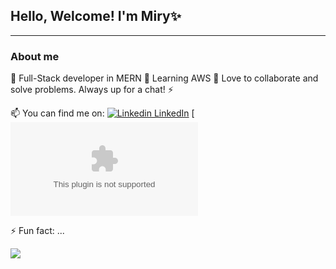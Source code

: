 ## Hello, Welcome! I'm Miry✨
---
### About me
🌱 Full-Stack developer in MERN
🔭 Learning AWS
💬 Love to collaborate and solve problems. Always up for a chat! 
⚡ 


📫 You can find me on:
[![Linkedin](https://i.stack.imgur.com/gVE0j.png) LinkedIn](https://www.linkedin.com/in/mirykonishi/)
[![Email](mailto:user@example.com)

⚡ Fun fact: ...


<img src="https://github-readme-stats.vercel.app/api/top-langs?username=miryk&layout=compact"/>
